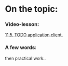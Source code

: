 # On the topic:

### Video-lesson:

[11.5. TODO application client.](https://go.skillbox.ru/profession/profession-fullstack-js/js/videolesson/8cf7b756-81fa-4622-a174-c921420122b4)

### A few words:

then practical work..

